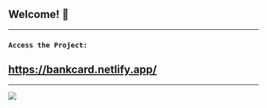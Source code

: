## Welcome! 👋
--------------------------------------------------------------------------

### `Access the Project:`

## https://bankcard.netlify.app/

--------------------------------------------------------------------------


![](./design/peaceful-kilby-651bf2.netlify.app.png)
